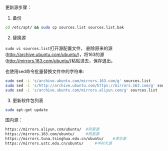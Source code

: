 更新源步骤：

1. 备份

```bash
cd /etc/apt/ && sudo cp sources.list sources.list.bak
```

2. 替换源

`sudo vi sources.list`打开源配置文件， 删除原来的源(http://archive.ubuntu.com/ubuntu/)，将163的源(http://mirrors.163.com/ubuntu/)粘贴进去，保存退出。

也使用sed命令批量替换文件中的字符串:

```bash
sudo sed -i 's/archive.ubuntu.com/mirrors.163.com/g' sources.list
sudo sed -i 's/http://archive.ubuntu.com/https://mirrors.163.com/g' sources.list
sudo sed -i 's/archive.ubuntu.com/mirrors.aliyun.com/g' sources.list 
```

3. 更新软件包列表


```bash
sudo apt‐get update
```



国内源：

```bash
https://mirrors.aliyun.com/ubuntu/	#阿里源
https://mirrors.163.com/ubuntu/		#网易源
https://mirrors.tuna.tsinghua.edu.cn/ubuntu/	#清华源
https://mirrors.ustc.edu.cn/ubuntu/		#中科大源
```





